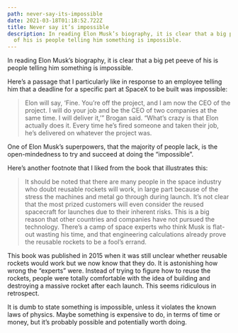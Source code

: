 ```yaml
---
path: never-say-its-impossible
date: 2021-03-18T01:18:52.722Z
title: Never say it’s impossible
description: In reading Elon Musk’s biography, it is clear that a big pet peeve
  of his is people telling him something is impossible.
---
```

In reading Elon Musk’s biography, it is clear that a big pet peeve of his is people telling him something is impossible. 

Here’s a passage that I particularly like in response to an employee telling him that a deadline for a specific part at SpaceX to be built was impossible:

> Elon will say, ‘Fine. You’re off the project, and I am now the CEO of the project. I will do your job and be the CEO of two companies at the same time. I will deliver it,’” Brogan said. “What’s crazy is that Elon actually does it. Every time he’s fired someone and taken their job, he’s delivered on whatever the project was.

One of Elon Musk’s superpowers, that the majority of people lack, is the open-mindedness to try and succeed at doing the “impossible”.

Here’s another footnote that I liked from the book that illustrates this:

> It should be noted that there are many people in the space industry who doubt reusable rockets will work, in large part because of the stress the machines and metal go through during launch. It’s not clear that the most prized customers will even consider the reused spacecraft for launches due to their inherent risks. This is a big reason that other countries and companies have not pursued the technology. There’s a camp of space experts who think Musk is flat-out wasting his time, and that engineering calculations already prove the reusable rockets to be a fool’s errand.

This book was published in 2015 when it was still unclear whether reusable rockets would work but we now know that they do. It is astonishing how wrong the “experts” were. Instead of trying to figure how to reuse the rockets, people were totally comfortable with the idea of building and destroying a massive rocket after each launch. This seems ridiculous in retrospect.

It is dumb to state something is impossible, unless it violates the known laws of physics. Maybe something is expensive to do, in terms of time or money, but it’s probably possible and potentially worth doing.